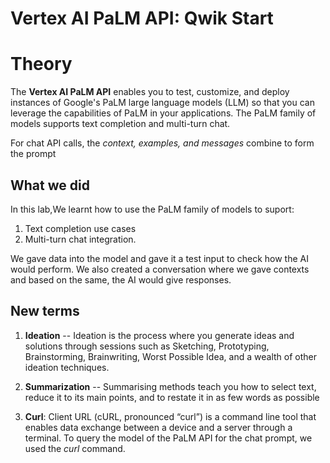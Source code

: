 # Vertex AI PaLM API: Qwik Start

# Theory

The **Vertex AI PaLM API** enables you to test, customize, and deploy instances of Google's PaLM large language models (LLM) so that you can leverage the capabilities of PaLM in your applications. The PaLM family of models supports text completion and multi-turn chat.

For chat API calls, the *context, examples, and messages* combine to form the prompt

## What we did

In this lab,We learnt how to use the PaLM family of models to suport:

1. Text completion use cases
2. Multi-turn chat integration. 

We gave data into the model and gave it a test input to check how the AI would perform. We also created a conversation where we gave contexts and based on the same, the AI would give responses.

## New terms 

1. **Ideation** -- Ideation is the process where you generate ideas and solutions through sessions such as Sketching, Prototyping, Brainstorming, Brainwriting, Worst Possible Idea, and a wealth of other ideation techniques.

2. **Summarization** -- 
Summarising methods teach you how to select text, reduce it to its main points, and to restate it in as few words as possible

3. **Curl**: Client URL (cURL, pronounced “curl”) is a command line tool that enables data exchange between a device and a server through a terminal. To query the model of the PaLM API for the chat prompt, we used the *curl* command.


